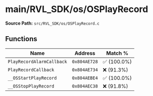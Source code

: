 # main/RVL_SDK/os/OSPlayRecord

**Source Path:** `src/RVL_SDK/os/OSPlayRecord.c`

## Functions

| Name | Address | Match % |
|------|---------|---------|
| `PlayRecordAlarmCallback` | `0x804AE728` | :white_check_mark: (100.0%) |
| `PlayRecordCallback` | `0x804AE734` | :x: (91.3%) |
| `__OSStartPlayRecord` | `0x804AEBE4` | :white_check_mark: (100.0%) |
| `__OSStopPlayRecord` | `0x804AEC38` | :x: (91.8%) |